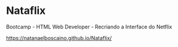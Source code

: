 # Nataflix
Bootcamp  - HTML Web Developer - Recriando a Interface do Netflix

https://natanaelboscaino.github.io/Nataflix/
